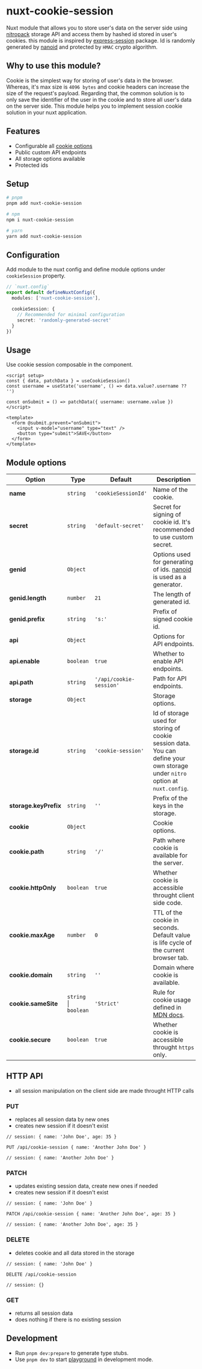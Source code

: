 # nuxt-cookie-session

Nuxt module that allows you to store user's data on the server side using [nitropack](https://nitro.unjs.io/guide/introduction/storage) storage API and access them by hashed id stored in user's cookies.
this module is inspired by [express-session](https://www.npmjs.com/package/express-session) package. Id is randomly generated by [nanoid](https://github.com/ai/nanoid#nano-id) and protected by `HMAC` crypto algorithm.

## Why to use this module?
Cookie is the simplest way for storing of user's data in the browser. Whereas, it's max size is `4096 bytes` and cookie headers can increase the size of the request's payload. Regarding that, the common solution is to only save the identifier of the user in the cookie and to store all user's data on the server side. This module helps you to implement session cookie solution in your nuxt application.

## Features

- Configurable all [cookie options](https://github.com/jshttp/cookie#options-1)
- Public custom API endpoints
- All storage options available
- Protected ids

## Setup

```bash
# pnpm
pnpm add nuxt-cookie-session

# npm
npm i nuxt-cookie-session

# yarn
yarn add nuxt-cookie-session
```

## Configuration
Add module to the nuxt config and define module options under `cookieSession` property.
```ts
// `nuxt.config`
export default defineNuxtConfig({
  modules: ['nuxt-cookie-session'],

  cookieSession: {
    // Recommended for minimal configuration
    secret: 'randomly-generated-secret'
  }
})
```

## Usage
Use cookie session composable in the component.
```vue
<script setup>
const { data, patchData } = useCookieSession()
const username = useState('username', () => data.value?.username ?? '')

const onSubmit = () => patchData({ username: username.value })
</script>

<template>
  <form @submit.prevent="onSubmit">
    <input v-model="username" type="text" />
    <button type="submit">SAVE</button>
  </form>
</template>
```

## Module options

|Option|Type|Default|Description|
|-|-|-|-|
|**name**|`string`|`'cookieSessionId'`|Name of the cookie.|
|**secret**|`string`|`'default-secret'`|Secret for signing of cookie id. It's recommended to use custom secret.|
|**genid**|`Object`||Options used for generating of ids. [nanoid](https://github.com/ai/nanoid#nano-id) is used as a generator.|
|**genid.length**|`number`|`21`|The length of generated id.|
|**genid.prefix**|`string`|`'s:'`|Prefix of signed cookie id.|
|**api**|`Object`||Options for API endpoints.|
|**api.enable**|`boolean`|`true`|Whether to enable API endpoints.|
|**api.path**|`string`|`'/api/cookie-session'`|Path for API endpoints.|
|**storage**|`Object`||Storage options.|
|**storage.id**|`string`|`'cookie-session'`|Id of storage used for storing of cookie session data. You can define your own storage under `nitro` option at `nuxt.config`.|
|**storage.keyPrefix**|`string`|`''`|Prefix of the keys in the storage.|
|**cookie**|`Object`||Cookie options.|
|**cookie.path**|`string`|`'/'`|Path where cookie is available for the server.|
|**cookie.httpOnly**|`boolean`|`true`|Whether cookie is accessible throught client side code.|
|**cookie.maxAge**|`number`|`0`|TTL of the cookie in seconds. Default value is life cycle of the current browser tab.|
|**cookie.domain**|`string`|`''`|Domain where cookie is available.|
|**cookie.sameSite**|`string` \| `boolean`|`'Strict'`|Rule for cookie usage defined in [MDN docs](https://developer.mozilla.org/en-US/docs/Web/HTTP/Headers/Set-Cookie/SameSite).|
|**cookie.secure**|`boolean`|`true`|Whether cookie is accessible throught `https` only.|

## HTTP API
- all session manipulation on the client side are made throught HTTP calls

### PUT
- replaces all session data by new ones
- creates new session if it doesn't exist
```
// session: { name: 'John Doe', age: 35 }

PUT /api/cookie-session { name: 'Another John Doe' }

// session: { name: 'Another John Doe' }
```

### PATCH
- updates existing session data, create new ones if needed
- creates new session if it doesn't exist
```
// session: { name: 'John Doe' }

PATCH /api/cookie-session { name: 'Another John Doe', age: 35 }

// session: { name: 'Another John Doe', age: 35 }
```

### DELETE
- deletes cookie and all data stored in the storage
```
// session: { name: 'John Doe' }

DELETE /api/cookie-session

// session: {}
```

### GET
- returns all session data
- does nothing if there is no existing session

## Development

- Run `pnpm dev:prepare` to generate type stubs.
- Use `pnpm dev` to start [playground](./playground) in development mode.
